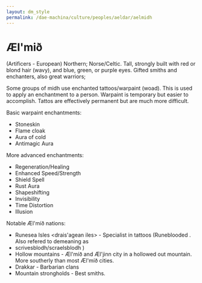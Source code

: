 ```yaml
---
layout: dm_style
permalink: /dae-machina/culture/peoples/aeldar/aelmidh
---
```


# Æl'mið 

(Artificers - European)
Northern; Norse/Celtic. Tall, strongly built with red or blond hair (wavy),
and blue, green, or purple eyes. Gifted smiths and enchanters, also
great warriors; 

Some groups of midh use enchanted tattoos/warpaint (woad). This is used
to apply an enchantment to a person. Warpaint is temporary but easier
to accomplish. Tattos are effectively permanent but are much more
difficult.

Basic warpaint enchantments:

  * Stoneskin
  * Flame cloak
  * Aura of cold
  * Antimagic Aura

More advanced enchantments:

  * Regeneration/Healing
  * Enhanced Speed/Strength
  * Shield Spell
  * Rust Aura
  * Shapeshifting
  * Invisibility
  * Time Distortion
  * Illusion

Notable Æl'míð nations:

* Runesea Isles <drais'agean iles> - Specialist in tattoos
(Runeblooded <draisblodh>. Also refered to demeaning as
* scrivesblodh/scraelsblodh )
* Hollow mountains - Æl'míð and Æl'jinn city in a hollowed out mountain. More southerly than most Æl'míð cities.
* Drakkar - Barbarian clans
* Mountain strongholds - Best smiths.

